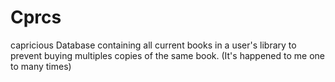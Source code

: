 # Cprcs
capricious
Database containing all current books in a user's library to prevent buying
multiples copies of the same book. (It's happened to me one to many times)

